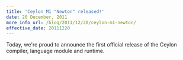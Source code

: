 ```yaml
---
title: 'Ceylon M1 "Newton" released!'
date: 20 December, 2011
more_info_url: /blog/2011/12/20/ceylon-m1-newton/
effective_date: 20111220
---
```

Today, we're proud to announce the first official release of 
the Ceylon compiler, language module and runtime.